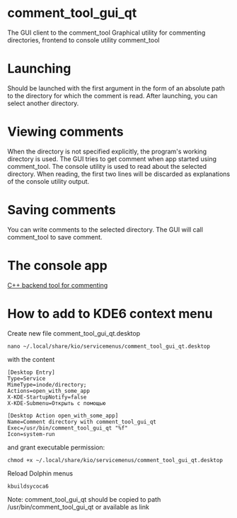 # comment_tool_gui_qt

The GUI client to the comment_tool
Graphical utility for commenting directories, frontend to console utility comment_tool

# Launching

Should be launched with the first argument in the form of an absolute path to the directory for which the comment is read. After launching, you can select another directory.

# Viewing comments

When the directory is not specified explicitly, the program's working directory is used.
The GUI tries to get comment when app started using comment_tool. 
The console utility is used to read about the selected directory. 
When reading, the first two lines will be discarded as explanations of the console utility output.

# Saving comments

You can write comments to the selected directory. The GUI will call comment_tool to save comment.

# The console app

[C++ backend tool for commenting](https://github.com/ArtNazarov/comment_tool) 

# How to add to KDE6 context menu

Create new file comment_tool_gui_qt.desktop

```
nano ~/.local/share/kio/servicemenus/comment_tool_gui_qt.desktop
```
with the content
```
[Desktop Entry]
Type=Service
MimeType=inode/directory;
Actions=open_with_some_app
X-KDE-StartupNotify=false
X-KDE-Submenu=Открыть с помощью

[Desktop Action open_with_some_app]
Name=Comment directory with comment_tool_gui_qt
Exec=/usr/bin/comment_tool_gui_qt "%f"
Icon=system-run
```
and grant executable permission:
```
chmod +x ~/.local/share/kio/servicemenus/comment_tool_gui_qt.desktop
```
Reload Dolphin menus
```
kbuildsycoca6
```

Note: comment_tool_gui_qt should be copied to path /usr/bin/comment_tool_gui_qt or available as link
